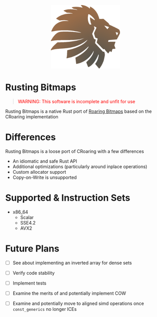<p align="center">
   <img src="res/rusting_bitmaps_logo_02.png" height="200" />
</p>

# Rusting Bitmaps

><span style="color:red">WARNING: This software is incomplete and unfit for use</span>

Rusting Bitmaps is a native Rust port of [Roaring Bitmaps](https://roaringbitmap.org/) based on the CRoaring implementation

# Differences
Rusting Bitmaps is a loose port of CRoaring with a few differences

 - An idiomatic and safe Rust API
 - Additional optimizations (particularly around inplace operations)
 - Custom allocator support
 - Copy-on-Write is unsupported

# Supported & Instruction Sets
 - x86_64
   - Scalar
   - SSE4.2
   - AVX2

# Future Plans
 - [ ] See about implementing an inverted array for dense sets
 - [ ] Verify code stability
 - [ ] Implement tests
 - [ ] Examine the merits of and potentially implement COW
 - [ ] Examine and potentially move to aligned simd operations once `const_generics` no longer ICEs
 